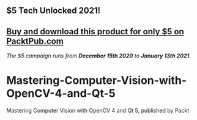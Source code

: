 ## $5 Tech Unlocked 2021!
[Buy and download this product for only $5 on PacktPub.com](https://www.packtpub.com/)
-----
*The $5 campaign         runs from __December 15th 2020__ to __January 13th 2021.__*

# Mastering-Computer-Vision-with-OpenCV-4-and-Qt-5
Mastering Computer Vision with OpenCV 4 and Qt 5, published by Packt
